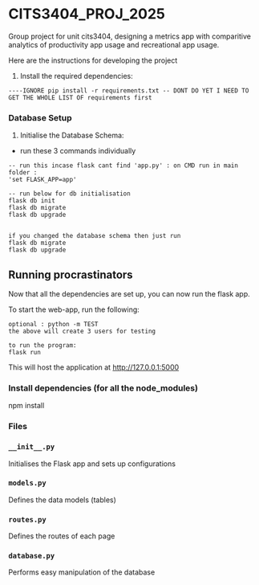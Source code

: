 # CITS3404_PROJ_2025
Group project for unit cits3404, designing a metrics app with comparitive analytics of productivity app usage and recreational app usage.


Here are the instructions for developing the project

1. Install the required dependencies:

``` shell
----IGNORE pip install -r requirements.txt -- DONT DO YET I NEED TO GET THE WHOLE LIST OF requirements first
```

### Database Setup
1. Initialise the Database Schema:
- run these 3 commands individually
``` shell
-- run this incase flask cant find 'app.py' : on CMD run in main folder :
'set FLASK_APP=app'

-- run below for db initialisation
flask db init
flask db migrate
flask db upgrade


if you changed the database schema then just run 
flask db migrate
flask db upgrade
```

## Running procrastinators
Now that all the dependencies are set up, you can now run the flask app.

To start the web-app, run the following:

``` shell
optional : python -m TEST 
the above will create 3 users for testing

to run the program:
flask run
```
This will host the application at http://127.0.0.1:5000


### Install dependencies (for all the node_modules)
npm install 


### Files

### `__init__.py`
Initialises the Flask app and sets up configurations

### `models.py`
Defines the data models (tables) 

### `routes.py`
Defines the routes of each page 

### `database.py`
Performs easy manipulation of the database
